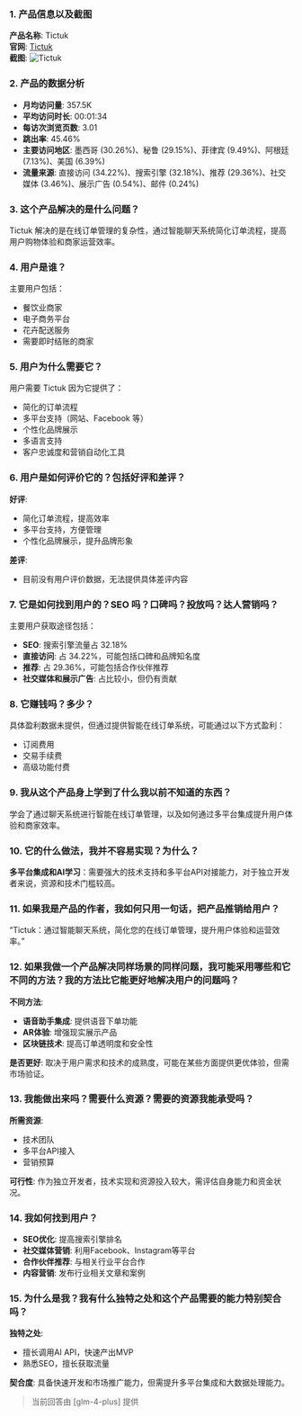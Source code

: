 ### 1. 产品信息以及截图

**产品名称**: Tictuk  
**官网**: [Tictuk](https://www.tictuk.com)  
**截图**: ![Tictuk](https://cdn-images.toolify.ai/170375483346651824.jpg)

### 2. 产品的数据分析

- **月均访问量**: 357.5K
- **平均访问时长**: 00:01:34
- **每访次浏览页数**: 3.01
- **跳出率**: 45.46%
- **主要访问地区**: 墨西哥 (30.26%)、秘鲁 (29.15%)、菲律宾 (9.49%)、阿根廷 (7.13%)、美国 (6.39%)
- **流量来源**: 直接访问 (34.22%)、搜索引擎 (32.18%)、推荐 (29.36%)、社交媒体 (3.46%)、展示广告 (0.54%)、邮件 (0.24%)

### 3. 这个产品解决的是什么问题？

Tictuk 解决的是在线订单管理的复杂性，通过智能聊天系统简化订单流程，提高用户购物体验和商家运营效率。

### 4. 用户是谁？

主要用户包括：
- 餐饮业商家
- 电子商务平台
- 花卉配送服务
- 需要即时结账的商家

### 5. 用户为什么需要它？

用户需要 Tictuk 因为它提供了：
- 简化的订单流程
- 多平台支持（网站、Facebook 等）
- 个性化品牌展示
- 多语言支持
- 客户忠诚度和营销自动化工具

### 6. 用户是如何评价它的？包括好评和差评？

**好评**:
- 简化订单流程，提高效率
- 多平台支持，方便管理
- 个性化品牌展示，提升品牌形象

**差评**:
- 目前没有用户评价数据，无法提供具体差评内容

### 7. 它是如何找到用户的？SEO 吗？口碑吗？投放吗？达人营销吗？

主要用户获取途径包括：
- **SEO**: 搜索引擎流量占 32.18%
- **直接访问**: 占 34.22%，可能包括口碑和品牌知名度
- **推荐**: 占 29.36%，可能包括合作伙伴推荐
- **社交媒体和展示广告**: 占比较小，但仍有贡献

### 8. 它赚钱吗？多少？

具体盈利数据未提供，但通过提供智能在线订单系统，可能通过以下方式盈利：
- 订阅费用
- 交易手续费
- 高级功能付费

### 9. 我从这个产品身上学到了什么我以前不知道的东西？

学会了通过聊天系统进行智能在线订单管理，以及如何通过多平台集成提升用户体验和商家效率。

### 10. 它的什么做法，我并不容易实现？为什么？

**多平台集成和AI学习**：需要强大的技术支持和多平台API对接能力，对于独立开发者来说，资源和技术门槛较高。

### 11. 如果我是产品的作者，我如何只用一句话，把产品推销给用户？

“Tictuk：通过智能聊天系统，简化您的在线订单管理，提升用户体验和运营效率。”

### 12. 如果我做一个产品解决同样场景的同样问题，我可能采用哪些和它不同的方法？我的方法比它能更好地解决用户的问题吗？

**不同方法**:
- **语音助手集成**: 提供语音下单功能
- **AR体验**: 增强现实展示产品
- **区块链技术**: 提高订单透明度和安全性

**是否更好**:
取决于用户需求和技术的成熟度，可能在某些方面提供更优体验，但需市场验证。

### 13. 我能做出来吗？需要什么资源？需要的资源我能承受吗？

**所需资源**:
- 技术团队
- 多平台API接入
- 营销预算

**可行性**:
作为独立开发者，技术实现和资源投入较大，需评估自身能力和资金状况。

### 14. 我如何找到用户？

- **SEO优化**: 提高搜索引擎排名
- **社交媒体营销**: 利用Facebook、Instagram等平台
- **合作伙伴推荐**: 与相关行业平台合作
- **内容营销**: 发布行业相关文章和案例

### 15. 为什么是我？我有什么独特之处和这个产品需要的能力特别契合吗？

**独特之处**:
- 擅长调用AI API，快速产出MVP
- 熟悉SEO，擅长获取流量

**契合度**:
具备快速开发和市场推广能力，但需提升多平台集成和大数据处理能力。

> 当前回答由 [glm-4-plus] 提供